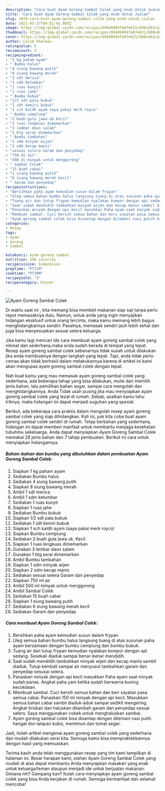 ```yaml
---
description: "Cara buat Ayam Goreng Sambal Colek yang enak Untuk Jualan"
title: "Cara buat Ayam Goreng Sambal Colek yang enak Untuk Jualan"
slug: 1078-cara-buat-ayam-goreng-sambal-colek-yang-enak-untuk-jualan
date: 2021-05-17T04:51:01.085Z
image: https://img-global.cpcdn.com/recipes/694d6094fa07e631/680x482cq70/ayam-goreng-sambal-colek-foto-resep-utama.jpg
thumbnail: https://img-global.cpcdn.com/recipes/694d6094fa07e631/680x482cq70/ayam-goreng-sambal-colek-foto-resep-utama.jpg
cover: https://img-global.cpcdn.com/recipes/694d6094fa07e631/680x482cq70/ayam-goreng-sambal-colek-foto-resep-utama.jpg
author: Caleb Sherman
ratingvalue: 5
reviewcount: 3
recipeingredient:
- "1 kg paham ayam"
- " Bumbu halus"
- "4 siung bawang putih"
- "8 siung bawang merah"
- "1 sdt merica"
- "1 sdm ketumbar"
- "1 ruas kunyit"
- "1 ruas jahe"
- " Bumbu bubuk"
- "1/2 sdt pala bubuk"
- "1 sdt kemiri bubuk"
- "1 sch kaldh ayam saya pakai merk royco"
- " Bumbu cemplung"
- "2 buah gula jawa uk Kecil"
- "1 ruas lengkuas dimemarkan"
- "3 lembar daun salam"
- "1 btg serai dimemarkan"
- " Bumbu tambahan"
- "1 sdm minyak wijen"
- "2 sdm kecap manis"
- "sesuai selera Garam dan penyedap"
- "750 ml air"
- "500 ml minyak untuk menggoreng"
- " Sambal Colek"
- "15 buah cabai"
- "1 siung bawang putih"
- "6 siung bawang merah kecil"
- " Garam dan penyedap"
recipeinstructions:
- "Bersihkan paha ayam kemudian susun dalam frypan"
- "Uleg semua bahan bumbu halus langsung tuang di atas susunan paha ayam bersamaan dengan bumbu cemplung dan bumbu bubuk."
- "Tuang air dan tutup frypan kemudian nyalakan kompor dengan api sedang. Sesekali diaduk sampai benar-benar mendidih."
- "Saat sudah mendidih tambahkan minyak wijen dan kecap manis sambil diaduk. Tutup kembali sampai air menyusut tambahkan garam dan penyedap sesusai selera."
- "Panaskan minyak dengan api kecil masukkan Paha ayam saat minyak sudah panas. Angkat paha yam ketika sudah berwarna kuning kecoklatan."
- "Membuat sambal. Cuci bersih semua bahan dan beri sayatan pasa semua cabai. Panaskan 150 ml minyak dengan api kecil. Masukkan semua bahan cabai sambil diaduk-aduk sampai sedikit mengering. Angkat tiriskan dan haluskan ditambah garam dan penyedap sesuai selers. Saya menggunakan cobek untuk menghaluskan sambal."
- "Ayam goreng sambal colek bisa disantap dengan ditemani nasi putih hangat dsn lalapan kubis, mentimun dan tomat segar."
categories:
- Resep
tags:
- ayam
- goreng
- sambal

katakunci: ayam goreng sambal 
nutrition: 196 calories
recipecuisine: Indonesian
preptime: "PT11M"
cooktime: "PT39M"
recipeyield: "3"
recipecategory: Dinner

---
```



![Ayam Goreng Sambal Colek](https://img-global.cpcdn.com/recipes/694d6094fa07e631/680x482cq70/ayam-goreng-sambal-colek-foto-resep-utama.jpg)

Di waktu  saat ini , kita memang bisa membeli makanan siap saji tanpa perlu repot memasaknya dulu. Namun, untuk anda yang ingin menyajikan hidangan eksklusif untuk orang tercinta, maka kamu memang lebih bagus menghidangkannya sendiri. Pasalnya, memasak sendiri jauh lebih sehat dan juga bisa menyesuaikan sesuai selera keluarga.

Jika kamu lagi mencari ide cara membuat ayam goreng sambal colek yang nikmat dan sederhana,maka anda sudah berada di tempat yang tepat. Resep ayam goreng sambal colek  sebenarnya tidak susah untuk dilakukan jika anda membuatnya dengan langkah yang tepat. Tapi, anda tidak perlu cemas akan tidak berhasil dalam melakukannya 
karena di artikel ini kami akan mengupas ayam goreng sambal colek dengan tepat.  



Nah buat kamu yang mau memasak ayam goreng sambal colek yang sederhana, ada beberapa tahap yang bisa dilakukan, mulai dari memilih jenis bahan, lalu pemilihan bahan segar, sampai cara mengolah dan menghidangkannya. Anda Tidak usah pusing jika mau menyiapkan ayam goreng sambal colek yang lezat di rumah. Sebab, asalkan kamu  tahu triknya, maka hidangan ini dapat menjadi suguhan yang spesial.

Berikut, ada beberapa cara praktis  dalam mengolah resep ayam goreng sambal colek yang siap dihidangkan. Kali ini, yuk kita coba buat ayam goreng sambal colek sendiri di rumah. Tetap berbahan yang sederhana, hidangan ini dapat memberi manfaat untuk membantu menjaga kesehatan tubuhmu sekeluarga. Anda dapat menyiapkan Ayam Goreng Sambal Colek memakai 28 jenis bahan dan 7 tahap pembuatan. Berikut ini cara untuk menyiapkan hidangannya.

<!--inarticleads1-->

##### Bahan-bahan dan bumbu yang dibutuhkan dalam pembuatan Ayam Goreng Sambal Colek:

1. Siapkan 1 kg paham ayam
1. Sediakan  Bumbu halus
1. Sediakan 4 siung bawang putih
1. Siapkan 8 siung bawang merah
1. Ambil 1 sdt merica
1. Ambil 1 sdm ketumbar
1. Sediakan 1 ruas kunyit
1. Siapkan 1 ruas jahe
1. Sediakan  Bumbu bubuk
1. Siapkan 1/2 sdt pala bubuk
1. Sediakan 1 sdt kemiri bubuk
1. Siapkan 1 sch kaldh ayam (saya pakai merk royco)
1. Siapkan  Bumbu cemplung
1. Sediakan 2 buah gula jawa uk. Kecil
1. Siapkan 1 ruas lengkuas dimemarkan
1. Gunakan 3 lembar daun salam
1. Gunakan 1 btg serai dimemarkan
1. Ambil  Bumbu tambahan
1. Siapkan 1 sdm minyak wijen
1. Siapkan 2 sdm kecap manis
1. Sediakan sesuai selera Garam dan penyedap
1. Siapkan 750 ml air
1. Ambil 500 ml minyak untuk menggoreng
1. Ambil  Sambal Colek
1. Sediakan 15 buah cabai
1. Siapkan 1 siung bawang putih
1. Sediakan 6 siung bawang merah kecil
1. Sediakan  Garam dan penyedap




<!--inarticleads2-->

##### Cara membuat Ayam Goreng Sambal Colek:

1. Bersihkan paha ayam kemudian susun dalam frypan
1. Uleg semua bahan bumbu halus langsung tuang di atas susunan paha ayam bersamaan dengan bumbu cemplung dan bumbu bubuk.
1. Tuang air dan tutup frypan kemudian nyalakan kompor dengan api sedang. Sesekali diaduk sampai benar-benar mendidih.
1. Saat sudah mendidih tambahkan minyak wijen dan kecap manis sambil diaduk. Tutup kembali sampai air menyusut tambahkan garam dan penyedap sesusai selera.
1. Panaskan minyak dengan api kecil masukkan Paha ayam saat minyak sudah panas. Angkat paha yam ketika sudah berwarna kuning kecoklatan.
1. Membuat sambal. Cuci bersih semua bahan dan beri sayatan pasa semua cabai. Panaskan 150 ml minyak dengan api kecil. Masukkan semua bahan cabai sambil diaduk-aduk sampai sedikit mengering. Angkat tiriskan dan haluskan ditambah garam dan penyedap sesuai selers. Saya menggunakan cobek untuk menghaluskan sambal.
1. Ayam goreng sambal colek bisa disantap dengan ditemani nasi putih hangat dsn lalapan kubis, mentimun dan tomat segar.




Jadi, itulah artikel mengenai  ayam goreng sambal colek  yang sederhana dan mudah dilakukan versi kita. Semoga kamu bisa mempraktekkannya dengan hasil yang memuaskan. 

Terima kasih anda telah menggunakan resep yang tim kami tampilkan di halaman ini. Besar harapan kami, olahan  Ayam Goreng Sambal Colek yang mudah di atas dapat membantu Anda menyiapkan masakan yang enak untuk keluarga/teman ataupun menjadi ide untuk berjualan makanan. Gimana nih? Gampang kan? Itulah cara menyiapkan ayam goreng sambal colek yang bisa Anda kerjakan di rumah. Semoga bermanfaat dan selamat mencoba!

